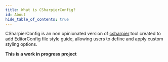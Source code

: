 ```yaml
---
title: What is CSharpierConfig?
id: About
hide_table_of_contents: true
---
```


CSharpierConfig is an non opinionated version of [csharpier](https://github.com/belav/csharpier) tool created to add EditorConfig file style guide,
allowing users to define and apply custom styling options.

**This is a work in progress project**

<!---
CSharpier provides a few basic options that affect formatting and follows the [Option Philosophy](https://prettier.io/docs/en/option-philosophy.html) of prettier. Option requests are out of scope for CSharpier, they will be closed without discussion.

### Quick Start
Install CSharpier in a project with the following command.
```bash
dotnet tool install csharpier
```
Then format the contents of the project
```bash
dotnet csharpier .
```

See [Install a local tool](https://learn.microsoft.com/en-us/dotnet/core/tools/global-tools#install-a-local-tool) and [CLI Usage](https://csharpier.com/docs/CLI) for more information

CSharpier can also format [on save in your editor](https://csharpier.com/docs/Editors), as a [pre-commit hook](https://csharpier.com/docs/Pre-commit), as [part of your build](https://csharpier.com/docs/MSBuild) or even [programatically](https://csharpier.com/docs/API). Then you can ensure code was formatted with a [CI/CD tool](https://csharpier.com/docs/ContinuousIntegration).

---

[Try it out](https://playground.csharpier.com)

---

### Before
```csharp
public class ClassName {
    public void CallMethod() { 
        var shuffle = shuffle.Skip(26).LogQuery("Bottom Half").InterleaveSequenceWith(shuffle.Take(26).LogQuery("Top Half"), shuffle.Skip(26).LogQuery("Bottom Half")).LogQuery("Shuffle").ToArray();
    }
}
```

### After
```csharp
public class ClassName
{
    public void CallMethod()
    {
        var shuffle = shuffle
            .Skip(26)
            .LogQuery("Bottom Half")
            .InterleaveSequenceWith(
                shuffle.Take(26).LogQuery("Top Half"),
                shuffle.Skip(26).LogQuery("Bottom Half")
            )
            .LogQuery("Shuffle")
            .ToArray();
    }
}


```
-->